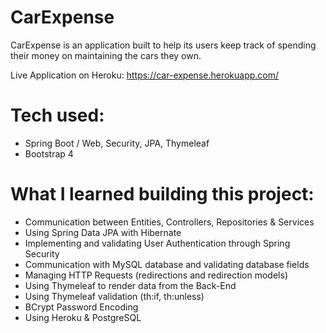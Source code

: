 # CarExpense

CarExpense is an application built to help its users keep track of spending their money on maintaining the cars they own.

Live Application on Heroku: https://car-expense.herokuapp.com/

# Tech used:
- Spring Boot / Web, Security, JPA, Thymeleaf
- Bootstrap 4

# What I learned building this project:
- Communication between Entities, Controllers, Repositories & Services
- Using Spring Data JPA with Hibernate
- Implementing and validating User Authentication through Spring Security
- Communication with MySQL database and validating database fields
- Managing HTTP Requests (redirections and redirection models)
- Using Thymeleaf to render data from the Back-End
- Using Thymeleaf validation (th:if, th:unless)
- BCrypt Password Encoding
- Using Heroku & PostgreSQL


